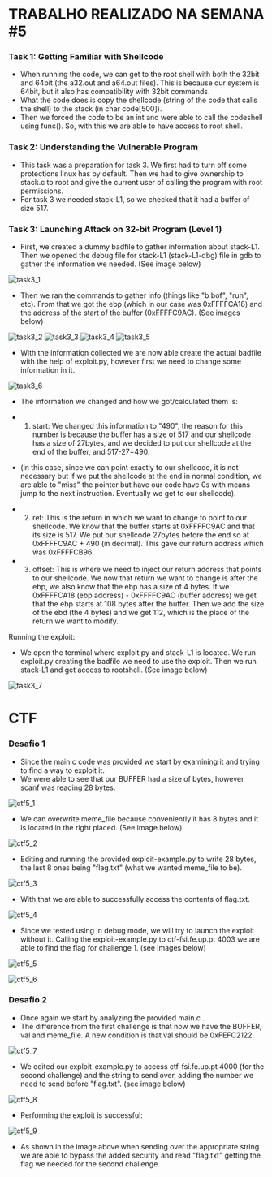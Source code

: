 # TRABALHO REALIZADO NA SEMANA #5

### Task 1: Getting Familiar with Shellcode

- When running the code, we can get to the root shell with both the 32bit and 64bit (the a32.out and a64.out files). This is because our system is 64bit, but it also has compatibility with 32bit commands.
- What the code does is copy the shellcode (string of the code that calls the shell) to the stack (in char code[500]).
- Then we forced the code to be an int and were able to call the codeshell using func(). So, with this we are able to have access to root shell.

### Task 2: Understanding the Vulnerable Program

- This task was a preparation for task 3. We first had to turn off some protections linux has by default. Then we had to give ownership to stack.c to root and give the current user of calling the program with root permissions.
- For task 3 we needed stack-L1, so we checked that it had a buffer of size 517.

### Task 3: Launching Attack on 32-bit Program (Level 1)

- First, we created a dummy badfile to gather information about stack-L1. Then we opened the debug file for stack-L1 (stack-L1-dbg) file in gdb to gather the information we needed. (See image below)

![task3_1](./img/logbook5/img1.png)

- Then we ran the commands to gather info (things like "b bof", "run", etc). From that we got the ebp (which in our case was 0xFFFFCA18) and the address of the start of the buffer (0xFFFFC9AC). (See images below)

![task3_2](./img/logbook5/img2.png)
![task3_3](./img/logbook5/img3.png)
![task3_4](./img/logbook5/img4.png)
![task3_5](./img/logbook5/img5.png)

- With the information collected we are now able create the actual badfile with the help of exploit.py, however first we need to change some information in it.

![task3_6](./img/logbook5/img6.png)

- The information we changed and how we got/calculated them is:
- 1) start: We changed this information to "490", the reason for this number is because the buffer has a size of 517 and our shellcode has a size of 27bytes, and we decided to put our shellcode at the end of the buffer, and 517-27=490. 
-  (in this case, since we can point exactly to our shellcode, it is not necessary but if we put the shellcode at the end in normal condition, we are able to "miss" the pointer but have our code have 0s with means jump to the next instruction. Eventually we get to our shellcode).

- 2) ret: This is the return in which we want to change to point to our shellcode. We know that the buffer starts at 0xFFFFC9AC and that its size is 517. We put our shellcode 27bytes before the end so at 0xFFFFC9AC + 490 (in decimal). This gave our return address which was 0xFFFFCB96.

- 3) offset: This is where we need to inject our return address that points to our shellcode. We now that return we want to change is after the ebp, we also know that the ebp has a size of 4 bytes. If we 0xFFFFCA18 (ebp address) - 0xFFFFC9AC (buffer address) we get that the ebp starts at 108 bytes after the buffer. Then we add the size of the ebd (the 4 bytes) and we get 112, which is the place of the return we want to modify.

Running the exploit:

- We open the terminal where exploit.py and stack-L1 is located. We run exploit.py creating the badfile we need to use the exploit. Then we run stack-L1 and get access to rootshell. (See image below) 

![task3_7](./img/logbook5/img7.png)

# CTF

### Desafio 1

- Since the main.c code was provided we start by examining it and trying to find a way to exploit it.
- We were able to see that our BUFFER had a size of bytes, however scanf was reading 28 bytes.

![ctf5_1](./img/logbook5/ctf1.png)

- We can overwrite meme_file because conveniently it has 8 bytes and it is located in the right placed. (See image below)

![ctf5_2](./img/logbook5/ctf2.png)

- Editing and running the provided exploit-example.py to write 28 bytes, the last 8 ones being "flag.txt" (what we wanted meme_file to be).

![ctf5_3](./img/logbook5/ctf3.png)

- With that we are able to successfully access the contents of flag.txt.

![ctf5_4](./img/logbook5/ctf4.png)

- Since we tested using in debug mode, we will try to launch the exploit without it. Calling the exploit-example.py to ctf-fsi.fe.up.pt 4003 we are able to find the flag for challenge 1. (see images below)

![ctf5_5](./img/logbook5/ctf5.png)

![ctf5_6](./img/logbook5/ctf6.png)

### Desafio 2

- Once again we start by analyzing the provided main.c .
- The difference from the first challenge is that now we have the BUFFER, val and meme_file. A new condition is that val should be 0xFEFC2122.

![ctf5_7](./img/logbook5/ctf7.png)

- We edited our exploit-example.py to access ctf-fsi.fe.up.pt 4000 (for the second challenge) and the string to send over, adding the number we need to send before "flag.txt". (see image below)

![ctf5_8](./img/logbook5/ctf8.png)

- Performing the exploit is successful:

![ctf5_9](./img/logbook5/ctf9.png)

- As shown in the image above when sending over the appropriate string we are able to bypass the added security and read "flag.txt" getting the flag we needed for the second challenge.


